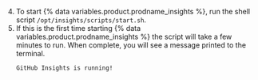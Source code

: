 4. To start {% data variables.product.prodname_insights %}, run the shell script `/opt/insights/scripts/start.sh`.
5. If this is the first time starting {% data variables.product.prodname_insights %} the script will take a few minutes to run. When complete, you will see a message printed to the terminal.
    ```
    GitHub Insights is running!
    ```

